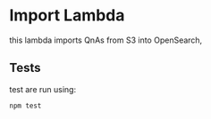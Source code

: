# Import Lambda
this lambda imports QnAs from S3 into OpenSearch,

## Tests
test are run using:
```shell
npm test
```